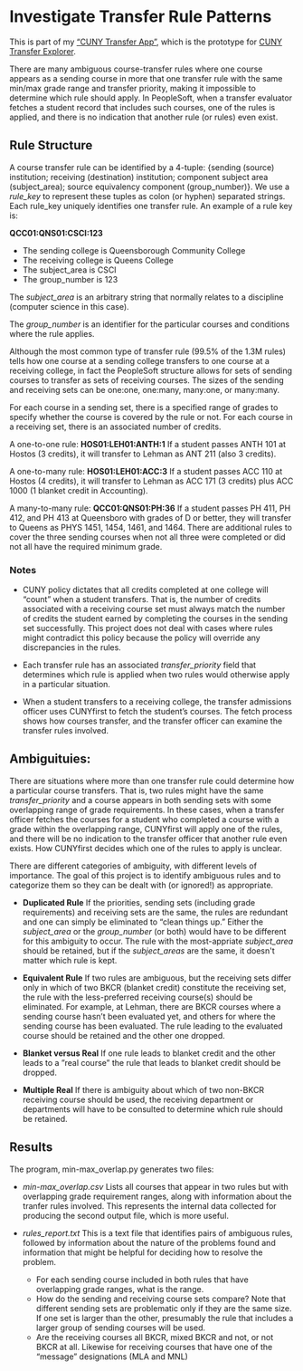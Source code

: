 # Investigate Transfer Rule Patterns
This is part of my [“CUNY Transfer App”](https://transfer-app.qc.cuny.edu), which is the prototype
for [CUNY Transfer Explorer](https://explorer.lehman.edu).

There are many ambiguous course-transfer rules where one course appears as a sending course in more
that one transfer rule with the same min/max grade range and transfer priority, making it impossible
to determine which rule should apply. In PeopleSoft, when a transfer evaluator fetches a student
record that includes such courses, one of the rules is applied, and there is no indication that
another rule (or rules) even exist.

## Rule Structure
A course transfer rule can be identified by a 4-tuple: {sending (source) institution; receiving
(destination) institution; component subject area (subject\_area); source equivalency component
(group\_number)}. We use a _rule\_key_ to represent these tuples as colon (or hyphen) separated
strings. Each rule_key uniquely identifies one transfer rule. An example of a rule key is:

**QCC01:QNS01:CSCI:123**
  - The sending college is Queensborough Community College
  - The receiving college is Queens College
  - The subject\_area is CSCI
  - The group\_number is 123

The _subject\_area_ is an arbitrary string that normally relates to a discipline (computer
  science in this case).

The _group\_number_ is an identifier for the particular courses and conditions where the rule
applies.

Although the most common type of transfer rule (99.5% of the 1.3M rules) tells how one course at a
sending college transfers to one course at a receiving college, in fact the PeopleSoft structure
allows for sets of sending courses to transfer as sets of receiving courses. The sizes of the
sending and receiving sets can be one:one, one:many, many:one, or many:many.

For each course in a sending set, there is a specified range of grades to specify whether the course
is covered by the rule or not. For each course in a receiving set, there is an associated number of
credits.

A one-to-one rule:
**HOS01:LEH01:ANTH:1**
If a student passes ANTH 101 at Hostos (3 credits), it will transfer to Lehman as ANT 211 (also 3
credits).

A one-to-many rule:
**HOS01:LEH01:ACC:3**
If a student passes ACC 110 at Hostos (4 credits), it will transfer to Lehman as ACC 171 (3 credits)
plus ACC 1000 (1 blanket credit in Accounting).

A many-to-many rule:
**QCC01:QNS01:PH:36**
If a student passes PH 411, PH 412, and PH 413 at Queensboro with grades of D or better, they will
transfer to Queens as PHYS 1451, 1454, 1461, and 1464. There are additional rules to cover the three
sending courses when not all three were completed or did not all have the required minimum grade.

### Notes
  - CUNY policy dictates that all credits completed at one college will “count” when a student
    transfers. That is, the number of credits associated with a receiving course set must always
    match the number of credits the student earned by completing the courses in the sending set
    successfully. This project does not deal with cases where rules might contradict this policy
    because the policy will override any discrepancies in the rules.

  - Each transfer rule has an associated _transfer\_priority_ field that determines which rule is
    applied when two rules would otherwise apply in a particular situation.

  - When a student transfers to a receiving college, the transfer admissions officer uses CUNYfirst
    to fetch the student’s courses. The fetch process shows how courses transfer, and the transfer
    officer can examine the transfer rules involved.

## Ambiguituies:

There are situations where more than one transfer rule could determine how a particular course
transfers. That is, two rules might have the same _transfer\_priority_ and a course appears in
both sending sets with some overlapping range of grade requirements. In these cases, when a transfer
officer fetches the courses for a student who completed a course with a grade within the overlapping
range, CUNYfirst will apply one of the rules, and there will be no indication to the transfer
officer that another rule even exists. How CUNYfirst decides which one of the rules to apply is
unclear.

There are different categories of ambiguity, with different levels of importance. The goal of this
project is to identify ambiguous rules and to categorize them so they can be dealt with (or
ignored!) as appropriate.

  - **Duplicated Rule** If the priorities, sending sets (including grade requirements) and receiving
    sets are the same, the rules are redundant and one can simply be eliminated to “clean things
    up.” Either the _subject\_area_ or the _group\_number_ (or both) would have to be different for
    this ambiguity to occur. The rule with the most-appriate _subject\_area_ should be retained, but
    if the _subject\_areas_ are the same, it doesn't matter which rule is kept.

  - **Equivalent Rule** If two rules are ambiguous, but the receiving sets differ only in which of
    two BKCR (blanket credit) constitute the receiving set, the rule with the less-preferred
    receiving course(s) should be eliminated. For example, at Lehman, there are BKCR courses where a
    sending course hasn’t been evaluated yet, and others for where the sending course has been
    evaluated. The rule leading to the evaluated course should be retained and the other one
    dropped.

  - **Blanket versus Real** If one rule leads to blanket credit and the other leads to a ”real
    course” the rule that leads to blanket credit should be dropped.

  - **Multiple Real** If there is ambiguity about which of two non-BKCR receiving course should be
    used, the receiving department or departments will have to be consulted to determine which
    rule should be retained.

## Results

The program, min-max_overlap.py generates two files:

  - _min-max_overlap.csv_ Lists all courses that appear in two rules but with overlapping grade
    requirement ranges, along with information about the tranfer rules involved. This represents
    the internal data collected for producing the second output file, which is more useful.

  - _rules_report.txt_ This is a text file that identifies pairs of ambiguous rules, followed by
    information about the nature of the problems found and information that might be helpful for
    deciding how to resolve the problem.
      - For each sending course included in both rules that have overlapping grade ranges, what is
      the range.
      - How do the sending and receiving course sets compare? Note that different sending sets are
      problematic only if they are the same size. If one set is larger than the other, presumably
      the rule that includes a larger group of sending courses will be used.
      - Are the receiving courses all BKCR, mixed BKCR and not, or not BKCR at all. Likewise for
      receiving courses that have one of the “message” designations (MLA and MNL)

